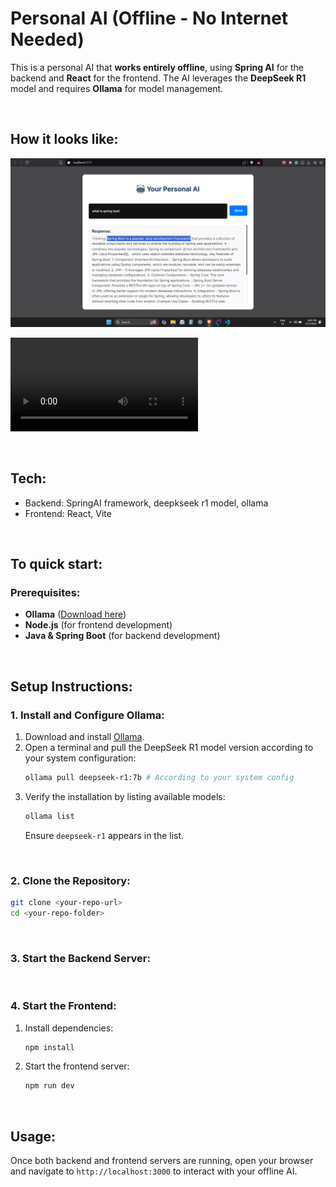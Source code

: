 # Personal AI (Offline - No Internet Needed)

This is a personal AI that **works entirely offline**, using **Spring AI** for the backend and **React** for the frontend. The AI leverages the **DeepSeek R1** model and requires **Ollama** for model management.

<br>

## How it looks like:

![SS](output/ss.png)
<br>

![Demo](output/video.mp4)


<br>

## Tech:

- Backend: SpringAI framework, deepkseek r1 model, ollama
- Frontend: React, Vite


<br>

## To quick start:

### Prerequisites:

- **Ollama** ([Download here](https://ollama.ai))
- **Node.js** (for frontend development)
- **Java & Spring Boot** (for backend development)

<br>

## Setup Instructions:

### 1. Install and Configure Ollama:

1. Download and install [Ollama](https://ollama.ai).
2. Open a terminal and pull the DeepSeek R1 model version according to your system configuration:
   ```sh
   ollama pull deepseek-r1:7b # According to your system config
   ```
3. Verify the installation by listing available models:
   ```sh
   ollama list
   ```
   Ensure `deepseek-r1` appears in the list.

<br>

### 2. Clone the Repository:

```sh
git clone <your-repo-url>
cd <your-repo-folder>
```

<br>

### 3. Start the Backend Server:

<br>

### 4. Start the Frontend:

1. Install dependencies:
   ```sh
   npm install
   ```
2. Start the frontend server:
   ```sh
   npm run dev
   ```

<br>

## Usage:

Once both backend and frontend servers are running, open your browser and navigate to `http://localhost:3000` to interact with your offline AI.

<br>
